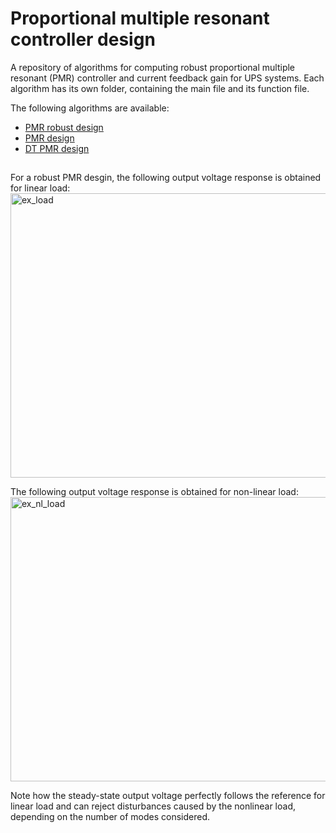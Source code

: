 # Proportional multiple resonant controller design

A repository of algorithms for computing robust proportional multiple resonant (PMR) controller and current feedback gain for UPS systems. Each algorithm has its own folder, containing the main file and its function file.

The following algorithms are available:
- [PMR robust design](./PMR_robust_design)
- [PMR design](./PMR_design)
- [DT PMR design](./DT_PMR_design)

##

For a robust PMR desgin, the following output voltage response is obtained for linear load:
<img width="583" height="455" alt="ex_load" src="https://github.com/user-attachments/assets/98883c8c-bd2f-4382-aa9b-d29993de32da" />

The following output voltage response is obtained for non-linear load:
<img width="583" height="455" alt="ex_nl_load" src="https://github.com/user-attachments/assets/7535fdc3-b74c-4b72-a3eb-ed64aa999908" />

Note how the steady-state output voltage perfectly follows the reference for linear load and can reject disturbances caused by the nonlinear load, depending on the number of modes considered.